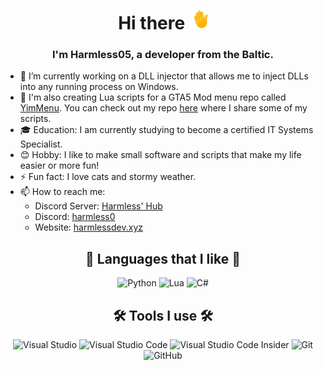 <h1 align="center"> Hi there <img src="wave.gif" width="30px" height="30px" /></h1>

<h3 align="center">
I'm Harmless05, a developer from the Baltic.
</h3>


- 🔭 I’m currently working on a DLL injector that allows me to inject DLLs into any running process on Windows.
- 📃 I'm also creating Lua scripts for a GTA5 Mod menu repo called [YimMenu](https://github.com/YimMenu/YimMenu). You can check out my repo [here](https://github.com/Harmless05/harmless-lua) where I share some of my scripts.
- 🎓 Education: I am currently studying to become a certified IT Systems Specialist.
- 😊 Hobby: I like to make small software and scripts that make my life easier or more fun!
- ⚡ Fun fact: I love cats and stormy weather.
- 📫 How to reach me:
  - Discord Server: [Harmless' Hub](discord.harmlessdev.xyz)
  - Discord: [harmless0](https://discordapp.com/users/290429266036916224)
  - Website: [harmlessdev.xyz](https://harmlessdev.xyz)

<h2 align="center">
📜 Languages that I like 📜
</h2>

<p align="center">
<a target="_blank"><img alt="Python" src="https://img.shields.io/badge/Python-%2312100E.svg?logo=Python&style=for-the-badge&logoColor=yellow"/></a> 
<a target="_blank"><img alt="Lua" src="https://img.shields.io/badge/Lua-%2312100E.svg?logo=lua&logoColor=blue&style=for-the-badge"/></a> 
<a target="_blank"><img alt="C#" src="https://img.shields.io/badge/C%23-%2312100E.svg?logo=c-sharp&logoColor=purple&style=for-the-badge"/></a> 
</p>

<h2 align="center">
🛠 Tools I use 🛠
</h2>

<p align="center">
<a target="_blank"><img alt="Visual Studio" src="https://img.shields.io/badge/Visual%20Studio-%2312100E.svg?logo=visual-studio&style=for-the-badge&logoColor=ca94f7"/></a> 
<a target="_blank"><img alt="Visual Studio Code" src="https://img.shields.io/badge/Visual%20Studio%20Code-%2312100E.svg?logo=visual-studio-code&style=for-the-badge&logoColor=24acf2"/></a>
<a target="_blank"><img alt="Visual Studio Code Insider" src="https://img.shields.io/badge/VS%20Code%20Insider-%2312100E.svg?logo=visual-studio-code&style=for-the-badge&logoColor=24bfa5"/></a> 
<a target="_blank"><img alt="Git" src="https://img.shields.io/badge/Git-%2312100E.svg?logo=git&style=for-the-badge"/></a> 
<a target="_blank"><img alt="GitHub" src="https://img.shields.io/badge/GitHub-%2312100E.svg?logo=GitHub&style=for-the-badge"/></a> 
</p>
